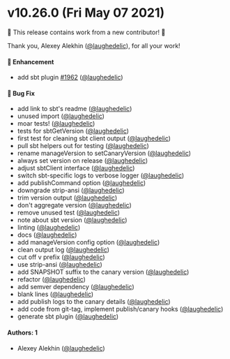 # v10.26.0 (Fri May 07 2021)

:tada: This release contains work from a new contributor! :tada:

Thank you, Alexey Alekhin ([@laughedelic](https://github.com/laughedelic)), for all your work!

#### 🚀 Enhancement

- add sbt plugin [#1962](https://github.com/intuit/auto/pull/1962) ([@laughedelic](https://github.com/laughedelic))

#### 🐛 Bug Fix

- add link to sbt's readme ([@laughedelic](https://github.com/laughedelic))
- unused import ([@laughedelic](https://github.com/laughedelic))
- moar tests! ([@laughedelic](https://github.com/laughedelic))
- tests for sbtGetVersion ([@laughedelic](https://github.com/laughedelic))
- first test for cleaning sbt client output ([@laughedelic](https://github.com/laughedelic))
- pull sbt helpers out for testing ([@laughedelic](https://github.com/laughedelic))
- rename manageVersion to setCanaryVersion ([@laughedelic](https://github.com/laughedelic))
- always set version on release ([@laughedelic](https://github.com/laughedelic))
- adjust sbtClient interface ([@laughedelic](https://github.com/laughedelic))
- switch sbt-specific logs to verbose logger ([@laughedelic](https://github.com/laughedelic))
- add publishCommand option ([@laughedelic](https://github.com/laughedelic))
- downgrade strip-ansi ([@laughedelic](https://github.com/laughedelic))
- trim version output ([@laughedelic](https://github.com/laughedelic))
- don't aggregate version ([@laughedelic](https://github.com/laughedelic))
- remove unused test ([@laughedelic](https://github.com/laughedelic))
- note about sbt version ([@laughedelic](https://github.com/laughedelic))
- linting ([@laughedelic](https://github.com/laughedelic))
- docs ([@laughedelic](https://github.com/laughedelic))
- add manageVersion config option ([@laughedelic](https://github.com/laughedelic))
- clean output log ([@laughedelic](https://github.com/laughedelic))
- cut off v prefix ([@laughedelic](https://github.com/laughedelic))
- use strip-ansi ([@laughedelic](https://github.com/laughedelic))
- add SNAPSHOT suffix to the canary version ([@laughedelic](https://github.com/laughedelic))
- refactor ([@laughedelic](https://github.com/laughedelic))
- add semver dependency ([@laughedelic](https://github.com/laughedelic))
- blank lines ([@laughedelic](https://github.com/laughedelic))
- add publish logs to the canary details ([@laughedelic](https://github.com/laughedelic))
- add code from git-tag, implement publish/canary hooks ([@laughedelic](https://github.com/laughedelic))
- generate sbt plugin ([@laughedelic](https://github.com/laughedelic))

#### Authors: 1

- Alexey Alekhin ([@laughedelic](https://github.com/laughedelic))
